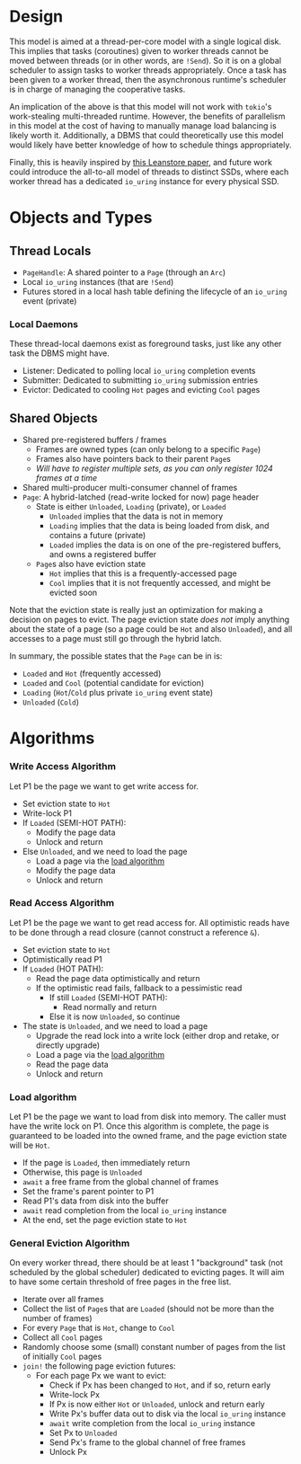 # Design

This model is aimed at a thread-per-core model with a single logical disk.
This implies that tasks (coroutines) given to worker threads cannot be moved between threads
(or in other words, are `!Send`).
So it is on a global scheduler to assign tasks to worker threads appropriately.
Once a task has been given to a worker thread, then the asynchronous runtime's
scheduler is in charge of managing the cooperative tasks.

An implication of the above is that this model will not work with
`tokio`'s work-stealing multi-threaded runtime.
However, the benefits of parallelism in this model at the cost of
having to manually manage load balancing is likely worth it.
Additionally, a DBMS that could theoretically use this model would likely have
better knowledge of how to schedule things appropriately.

Finally, this is heavily inspired by
[this Leanstore paper](https://www.vldb.org/pvldb/vol16/p2090-haas.pdf),
and future work could introduce the all-to-all model of threads to distinct SSDs,
where each worker thread has a dedicated `io_uring` instance for every physical SSD.

# Objects and Types

## Thread Locals

-   `PageHandle`: A shared pointer to a `Page` (through an `Arc`)
-   Local `io_uring` instances (that are `!Send`)
-   Futures stored in a local hash table defining the lifecycle of an `io_uring` event (private)

### Local Daemons

These thread-local daemons exist as foreground tasks, just like any other task the DBMS might have.

-   Listener: Dedicated to polling local `io_uring` completion events
-   Submitter: Dedicated to submitting `io_uring` submission entries
-   Evictor: Dedicated to cooling `Hot` pages and evicting `Cool` pages

## Shared Objects

-   Shared pre-registered buffers / frames
    -   Frames are owned types (can only belong to a specific `Page`)
    -   Frames also have pointers back to their parent `Page`s
    -   _Will have to register multiple sets, as you can only register 1024 frames at a time_
-   Shared multi-producer multi-consumer channel of frames
-   `Page`: A hybrid-latched (read-write locked for now) page header
    -   State is either `Unloaded`, `Loading` (private), or `Loaded`
        -   `Unloaded` implies that the data is not in memory
        -   `Loading` implies that the data is being loaded from disk, and contains a future (private)
        -   `Loaded` implies the data is on one of the pre-registered buffers, and owns a registered buffer
    -   `Page`s also have eviction state
        -   `Hot` implies that this is a frequently-accessed page
        -   `Cool` implies that it is not frequently accessed, and might be evicted soon

Note that the eviction state is really just an optimization for making a decision on pages to evict.
The page eviction state _does not_ imply anything about the state of a page
(so a page could be `Hot` and also `Unloaded`), and all accesses to a page must still go through the hybrid latch.

In summary, the possible states that the `Page` can be in is:

-   `Loaded` and `Hot` (frequently accessed)
-   `Loaded` and `Cool` (potential candidate for eviction)
-   `Loading` (`Hot`/`Cold` plus private `io_uring` event state)
-   `Unloaded` (`Cold`)

# Algorithms

### Write Access Algorithm

Let P1 be the page we want to get write access for.

-   Set eviction state to `Hot`
-   Write-lock P1
-   If `Loaded` (SEMI-HOT PATH):
    -   Modify the page data
    -   Unlock and return
-   Else `Unloaded`, and we need to load the page
    -   Load a page via the [load algorithm](#load-algorithm)
    -   Modify the page data
    -   Unlock and return

### Read Access Algorithm

Let P1 be the page we want to get read access for.
All optimistic reads have to be done through a read closure (cannot construct a reference `&`).

-   Set eviction state to `Hot`
-   Optimistically read P1
-   If `Loaded` (HOT PATH):
    -   Read the page data optimistically and return
    -   If the optimistic read fails, fallback to a pessimistic read
        -   If still `Loaded` (SEMI-HOT PATH):
            -   Read normally and return
        -   Else it is now `Unloaded`, so continue
-   The state is `Unloaded`, and we need to load a page
    -   Upgrade the read lock into a write lock (either drop and retake, or directly upgrade)
    -   Load a page via the [load algorithm](#load-algorithm)
    -   Read the page data
    -   Unlock and return

### Load algorithm

Let P1 be the page we want to load from disk into memory. The caller must have the write lock on P1.
Once this algorithm is complete, the page is guaranteed to be loaded into the owned frame,
and the page eviction state will be `Hot`.

-   If the page is `Loaded`, then immediately return
-   Otherwise, this page is `Unloaded`
-   `await` a free frame from the global channel of frames
-   Set the frame's parent pointer to P1
-   Read P1's data from disk into the buffer
-   `await` read completion from the local `io_uring` instance
-   At the end, set the page eviction state to `Hot`

### General Eviction Algorithm

On every worker thread, there should be at least 1 "background" task
(not scheduled by the global scheduler) dedicated to evicting pages.
It will aim to have some certain threshold of free pages in the free list.

-   Iterate over all frames
-   Collect the list of `Page`s that are `Loaded` (should not be more than the number of frames)
-   For every `Page` that is `Hot`, change to `Cool`
-   Collect all `Cool` pages
-   Randomly choose some (small) constant number of pages from the list of initially `Cool` pages
-   `join!` the following page eviction futures:
    -   For each page Px we want to evict:
        -   Check if Px has been changed to `Hot`, and if so, return early
        -   Write-lock Px
        -   If Px is now either `Hot` or `Unloaded`, unlock and return early
        -   Write Px's buffer data out to disk via the local `io_uring` instance
        -   `await` write completion from the local `io_uring` instance
        -   Set Px to `Unloaded`
        -   Send Px's frame to the global channel of free frames
        -   Unlock Px
